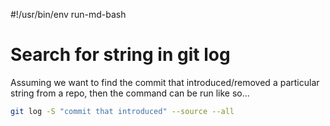 #!/usr/bin/env run-md-bash
# Search for string in git log

Assuming we want to find the commit that introduced/removed a particular string
from a repo, then the command can be run like so...

```bash
git log -S "commit that introduced" --source --all
```
